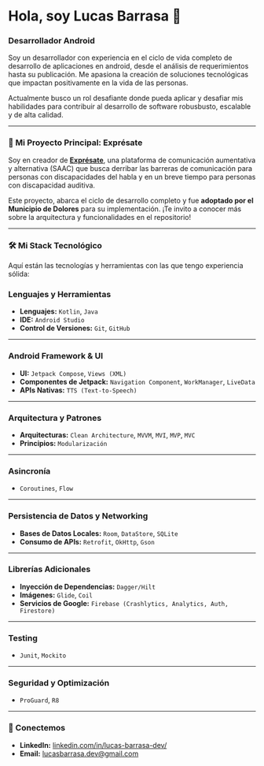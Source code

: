 # Hola, soy Lucas Barrasa 👋

### Desarrollador Android

Soy un desarrollador con experiencia en el ciclo de vida completo de desarrollo de aplicaciones en android, desde el análisis de requerimientos hasta su publicación. Me apasiona la creación de soluciones tecnológicas que impactan positivamente en la vida de las personas.

Actualmente busco un rol desafiante donde pueda aplicar y desafiar mis habilidades para contribuir al desarrollo de software robusbusto, escalable y de alta calidad.

---

### 🚀 Mi Proyecto Principal: Exprésate

Soy en creador de **[Exprésate](https://github.com/LucasBarrasa/Expresate)**, una plataforma de comunicación aumentativa y alternativa (SAAC) que busca derribar las barreras de comunicación para personas con discapacidades del habla y en un breve tiempo para personas con discapacidad auditiva.

Este proyecto,  abarca el ciclo de desarrollo completo y fue **adoptado por el Municipio de Dolores** para su implementación. ¡Te invito a conocer más sobre la arquitectura y funcionalidades en el repositorio!

---

### 🛠️ Mi Stack Tecnológico

Aquí están las tecnologías y herramientas con las que tengo experiencia sólida:

### **Lenguajes y Herramientas**
* **Lenguajes:** `Kotlin`, `Java`
* **IDE:** `Android Studio`
* **Control de Versiones:** `Git`, `GitHub`

***

### **Android Framework & UI**
* **UI:** `Jetpack Compose`, `Views (XML)`
* **Componentes de Jetpack:** `Navigation Component`, `WorkManager`, `LiveData`
* **APIs Nativas:** `TTS (Text-to-Speech)`

***

### **Arquitectura y Patrones**
* **Arquitecturas:** `Clean Architecture`, `MVVM`, `MVI`, `MVP`, `MVC`
* **Principios:** `Modularización`

***

### **Asincronía**
* `Coroutines`, `Flow`

***

### **Persistencia de Datos y Networking**
* **Bases de Datos Locales:** `Room`, `DataStore`, `SQLite`
* **Consumo de APIs:** `Retrofit`, `OkHttp`, `Gson`

***

### **Librerías Adicionales**
* **Inyección de Dependencias:** `Dagger/Hilt`
* **Imágenes:** `Glide`, `Coil`
* **Servicios de Google:** `Firebase (Crashlytics, Analytics, Auth, Firestore)`

***

### **Testing**
* `Junit`, `Mockito`

***

### **Seguridad y Optimización**
* `ProGuard`, `R8`

---

### 🤝 Conectemos

* **LinkedIn:** [linkedin.com/in/lucas-barrasa-dev/](https://linkedin.com/in/lucas-barrasa-dev/)
* **Email:** [lucasbarrasa.dev@gmail.com](mailto:lucasbarrasa.dev@gmail.com)
